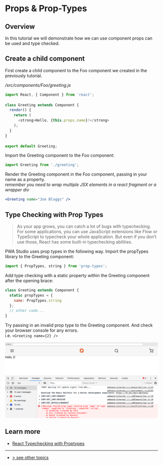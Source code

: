 # Props & Prop-Types

## Overview

In this tutorial we will demonstrate how we can use component props can be used and type checked.

## Create a child component

First create a child component to the Foo component we created in the previously tutorial.

_/src/components/Foo/greeting.js_

```javascript
import React, { Component } from 'react';

class Greeting extends Component {
  render() {
    return (
      <strong>Hello, {this.props.name}!</strong>
    );
  }
}

export default Greeting;
```

Import the Greeting component to the Foo component:  

```javascript
import Greeting from './greeting';
```

Render the Greeting component in the Foo component, passing in your name as a property.    
_remember you need to wrap multiple JSX elements in a react fragment or a wrapper div_ 

```jsx
<Greeting name="Joe Bloggs" />
```

## Type Checking with Prop Types

> As your app grows, you can catch a lot of bugs with typechecking. For some applications, you can use JavaScript extensions like Flow or TypeScript to typecheck your whole application. But even if you don’t use those, React has some built-in typechecking abilities.

PWA Studio uses prop types in the following way. Import the propTypes library to the Greeting component:   

```javascript
import { PropTypes, string } from 'prop-types';
```

Add type checking with a static property within the Greeting component after the opening brace:

```javascript
class Greeting extends Component {
  static propTypes = {
    name: PropTypes.string
  };
  // other code...
}
```

Try passing in an invalid prop type to the Greeting component. And check your browser console for any errors.    
i.e. `<Greeting name={2} />`

![prop types error][]

## Learn more

-   [React Typechecking with Proptypes](https://reactjs.org/docs/typechecking-with-proptypes.html)

---
- [> see other topics](../../README.md#topics)

[prop types error]: ./images/prop-types-error.png
